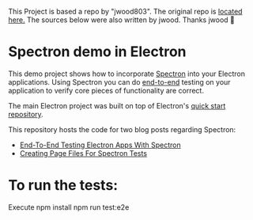 This Project is based a repo by "jwood803". The original repo is <a href="https://github.com/jwood803/ElectronSpectronDemo">located here.</a> The sources below were also written by jwood. Thanks jwood 🕺

Spectron demo in Electron
=========================

This demo project shows how to incorporate [Spectron](http://electron.atom.io/spectron/) into your Electron applications. Using Spectron you 
can do [end-to-end](https://www.tutorialspoint.com/software_testing_dictionary/end_to_end_testing.htm) testing on your application to verify 
core pieces of functionality are correct.

The main Electron project was built on top of Electron's [quick start repository](https://github.com/electron/electron-quick-start).

This repository hosts the code for two blog posts regarding Spectron:
- [End-To-End Testing Electron Apps With Spectron](http://devcenter.wintellect.com/jwood/end-end-testing-electron-apps-spectron)
- [Creating Page Files For Spectron Tests](http://devcenter.wintellect.com/jwood/creating-page-files-spectron-tests)

To run the tests:
===========

Execute
    npm install
    npm run test:e2e
